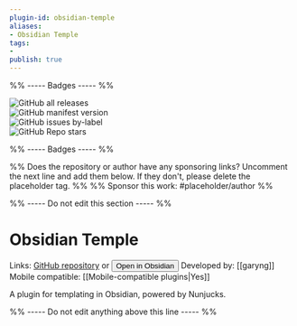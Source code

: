 ```yaml
---
plugin-id: obsidian-temple
aliases:
- Obsidian Temple
tags: 
- 
publish: true
---
```


%% ----- Badges ----- %%

![GitHub all releases](https://img.shields.io/github/downloads/garyng/obsidian-temple/total?color=573E7A&logo=github&style=for-the-badge)   
![GitHub manifest version](https://img.shields.io/github/manifest-json/v/garyng/obsidian-temple?color=573E7A&logo=github&style=for-the-badge)   
![GitHub issues by-label](https://img.shields.io/github/issues/garyng/obsidian-temple/help%20wanted?color=573E7A&logo=github&style=for-the-badge)   
![GitHub Repo stars](https://img.shields.io/github/stars/garyng/obsidian-temple?color=573E7A&logo=github&style=for-the-badge)

%% ----- Badges ----- %%

%% Does the repository or author have any sponsoring links? Uncomment the next line and add them below. If they don't, please delete the placeholder tag. %%
%% Sponsor this work: #placeholder/author %%

%% ----- Do not edit this section ----- %%

# Obsidian Temple

Links: [GitHub repository](https://github.com/garyng/obsidian-temple) or [<button id=HH>Open in Obsidian</button>](obsidian://goto-plugin?id=obsidian-temple)
Developed by: [[garyng]]
Mobile compatible: [[Mobile-compatible plugins|Yes]]

A plugin for templating in Obsidian, powered by Nunjucks.

%% ----- Do not edit anything above this line ----- %% 
